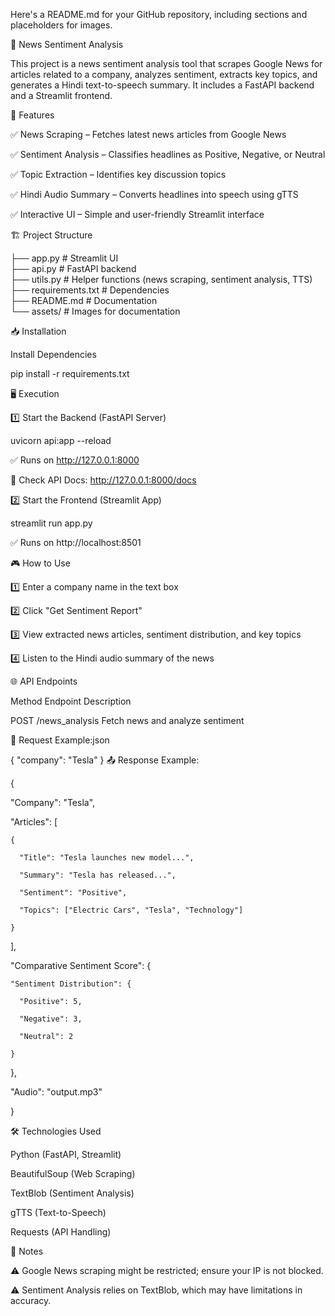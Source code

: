 Here's a README.md for your GitHub repository, including sections and placeholders for images.

📢 News Sentiment Analysis

This project is a news sentiment analysis tool that scrapes Google News for articles related to a company, analyzes sentiment, extracts key topics, and generates a Hindi text-to-speech summary. It includes a FastAPI backend and a Streamlit frontend.

🚀 Features

✅ News Scraping – Fetches latest news articles from Google News

✅ Sentiment Analysis – Classifies headlines as Positive, Negative, or Neutral

✅ Topic Extraction – Identifies key discussion topics

✅ Hindi Audio Summary – Converts headlines into speech using gTTS

✅ Interactive UI – Simple and user-friendly Streamlit interface



🏗️ Project Structure

├── app.py            # Streamlit UI  
├── api.py            # FastAPI backend  
├── utils.py          # Helper functions (news scraping, sentiment analysis, TTS)  
├── requirements.txt  # Dependencies  
├── README.md         # Documentation  
└── assets/           # Images for documentation  


📥 Installation

 Install Dependencies

pip install -r requirements.txt

🖥️ Execution

1️⃣ Start the Backend (FastAPI Server)

uvicorn api:app --reload

✅ Runs on http://127.0.0.1:8000

🔗 Check API Docs: http://127.0.0.1:8000/docs

2️⃣ Start the Frontend (Streamlit App)

streamlit run app.py

✅ Runs on http://localhost:8501



🎮 How to Use

1️⃣ Enter a company name in the text box

2️⃣ Click "Get Sentiment Report"

3️⃣ View extracted news articles, sentiment distribution, and key topics

4️⃣ Listen to the Hindi audio summary of the news

🌐 API Endpoints

Method	Endpoint	Description

POST	/news_analysis	Fetch news and analyze sentiment


📩 Request Example:json

{
  "company": "Tesla"
}
📤 Response Example:

{

  "Company": "Tesla",
  
  "Articles": [
  
    {
    
      "Title": "Tesla launches new model...",
      
      "Summary": "Tesla has released...",
      
      "Sentiment": "Positive",
      
      "Topics": ["Electric Cars", "Tesla", "Technology"]
    
    }
  
  ],
  
  "Comparative Sentiment Score": {
  
    "Sentiment Distribution": {
    
      "Positive": 5,
      
      "Negative": 3,
      
      "Neutral": 2
    
    }
  
  },
  
  "Audio": "output.mp3"

}


🛠️ Technologies Used

Python (FastAPI, Streamlit)

BeautifulSoup (Web Scraping)

TextBlob (Sentiment Analysis)

gTTS (Text-to-Speech)

Requests (API Handling)


📌 Notes

⚠️ Google News scraping might be restricted; ensure your IP is not blocked.

⚠️ Sentiment Analysis relies on TextBlob, which may have limitations in accuracy.

